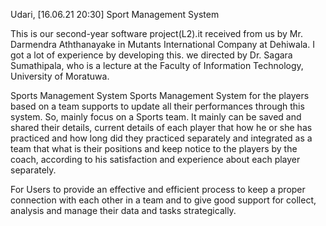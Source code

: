 Udari, [16.06.21 20:30]
Sport Management System

This is our second-year software project(L2).it received from us by Mr. Darmendra Aththanayake in Mutants International Company at Dehiwala. 
I got a lot of experience by developing this. we directed by Dr. Sagara Sumathipala, who is a lecture at the Faculty of Information Technology, University of Moratuwa.

Sports Management System Sports Management System for the players based on a team supports to update all their performances through this system. 
So, mainly focus on a Sports team. It mainly can be saved and shared their details, current details of each player that how he or she has practiced and how long did they 
practiced separately and integrated as a team that what is their positions and keep notice to the players by the coach, according to his satisfaction and experience 
about each player separately.

For Users to provide an effective and efficient process to keep a proper connection with each other in a team and to give good support for collect, analysis and manage 
their data and tasks strategically.
